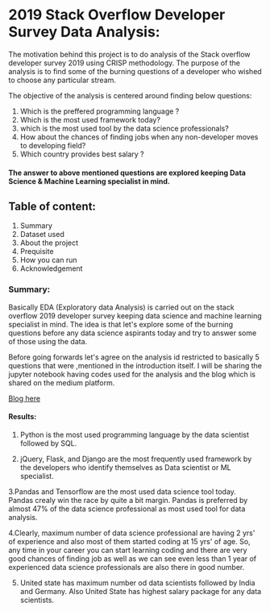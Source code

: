 # 2019 Stack Overflow Developer Survey Data Analysis:
The motivation behind this project is to do analysis of the Stack overflow developer survey 2019 using CRISP methodology. The purpose of the analysis is to find some of the burning questions of a developer who wished to choose any particular stream.

The objective of the analysis is centered around finding below questions:
 1. Which is the preffered programming language ?
 2. Which is the most used framework today?
 3. which is the most used tool by the data science professionals? 
 4. How about the chances of finding jobs when any non-developer moves to developing field?
 5. Which country provides best salary ?

#### The answer to above mentioned questions are explored keeping Data Science & Machine Learning specialist in mind.

## Table of content:
1. Summary 
2. Dataset used
3. About the project
4. Prequisite
5. How you can run
6. Acknowledgement

### Summary:

Basically EDA (Exploratory data Analysis) is carried out on the stack overflow 2019 developer survey keeping data science and machine learning specialist in mind. The idea is that let's explore some of the burning questions before any data science aspirants today and try to answer some of those using the data.

Before going forwards let's agree on the analysis id restricted to basically 5 questions that were ,mentioned in the introduction itself.
I will be sharing the jupyter notebook having codes used for the analysis and the blog which is shared on the medium platform.

[Blog here](https://medium.com/@cs.er.rajeev.ranjan/a-thought-towards-data-science-8d467792902d?source=friends_link&sk=63768d7eaa14c4ba1f6a7baa48411204)

#### Results:
1. Python is the most used programming language by the data scientist followed by SQL.

2. jQuery, Flask, and Django are the most frequently used framework by the developers who identify themselves as Data scientist or ML specialist.

3.Pandas and Tensorflow are the most used data science tool today. Pandas crealy win the race by quite a bit margin. Pandas is preferred by almost 47% of the data science professional as most used tool for data analysis.

4.Clearly, maximum number of data science professional are having 2 yrs' of experience and also most of them started coding at 15 yrs' of age. So, any time in your career you can start learning coding and there are very good chances of finding job as well as we can see even less than 1 year of experienced data science professionals are also there in good number.

5. United state has maximum number od data scientists followed by India and Germany. Also United State has highest salary package for any data scientists.



